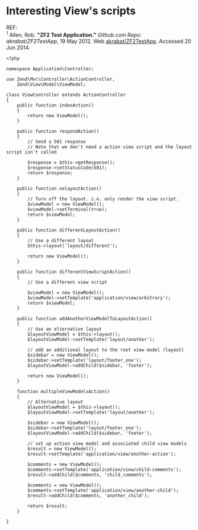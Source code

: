 # Interesting View's scripts
REF:     
<sup>1</sup> Allen, Rob. __"ZF2 Test Application."__ _Github.com Repo: akrabat/ZF2TestApp_, 19 May 2012. Web [akrabat/ZF2TestApp](https://github.com/akrabat/ZF2TestApp/blob/master/module/Application/src/Application/Controller/ViewController.php). Accessed 20 Jun 2014.

	<?php

	namespace Application\Controller;
	
	use Zend\Mvc\Controller\ActionController,
	    Zend\View\Model\ViewModel;
	
	class ViewController extends ActionController
	{
	    public function indexAction()
	    {
	        return new ViewModel();
	    }
	
	    public function respondAction()
	    {
	        // Send a 501 response
	        // Note that we don't need a action view script and the layout script isn't called
	
	        $response = $this->getResponse();
	        $response->setStatusCode(501);
	        return $response;
	    }   
	
	    public function nolayoutAction()
	    {
	        // Turn off the layout. i.e. only render the view script.
	        $viewModel = new ViewModel();
	        $viewModel->setTerminal(true);
	        return $viewModel;
	    }
	    
	    public function differentLayoutAction()
	    {
	        // Use a different layout
	        $this->layout('layout/different');
	        
	        return new ViewModel();
	    }
	
	    public function differentViewScriptAction()
	    {
	        // Use a different view script
	        
	        $viewModel = new ViewModel();
	        $viewModel->setTemplate('application/view/arbitrary');
	        return $viewModel;
	    }
	
	    public function addAnotherViewModelToLayoutAction()
	    {
	        // Use an alternative layout
	        $layoutViewModel = $this->layout();
	        $layoutViewModel->setTemplate('layout/another');
	
	        // add an additional layout to the root view model (layout)
	        $sidebar = new ViewModel();
	        $sidebar->setTemplate('layout/footer_one');
	        $layoutViewModel->addChild($sidebar, 'footer');
	
	        return new ViewModel();
	    }
	
	    function multipleViewModelsAction()
	    {
	        // Alternative layout
	        $layoutViewModel = $this->layout();
	        $layoutViewModel->setTemplate('layout/another');
	
	        $sidebar = new ViewModel();
	        $sidebar->setTemplate('layout/footer_one');
	        $layoutViewModel->addChild($sidebar, 'footer');
	
	        // set up action view model and associated child view models
	        $result = new ViewModel();
	        $result->setTemplate('application/view/another-action');
	
	        $comments = new ViewModel();
	        $comments->setTemplate('application/view/child-comments');
	        $result->addChild($comments, 'child_comments');
	
	        $comments = new ViewModel();
	        $comments->setTemplate('application/view/another-child');
	        $result->addChild($comments, 'another_child');
	
	        return $result;
	    }
	
	}
